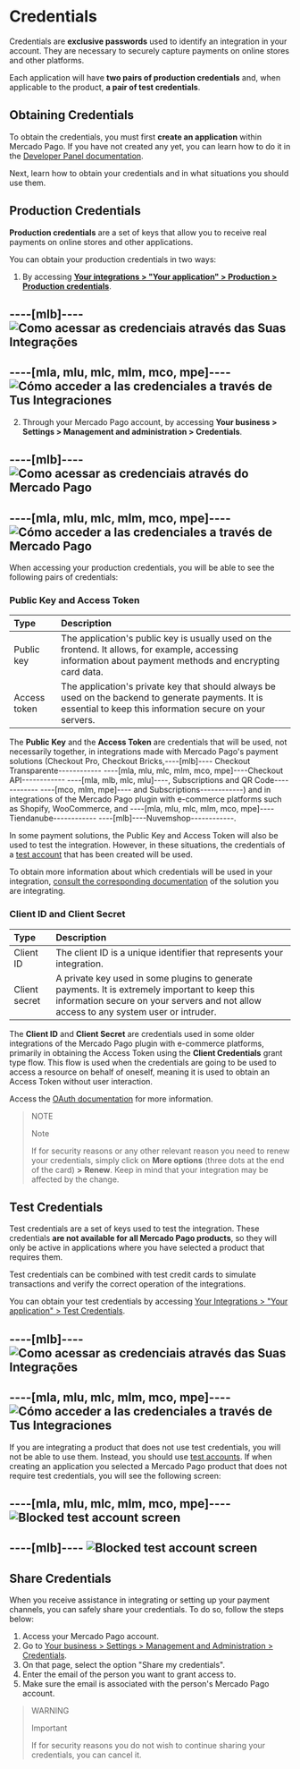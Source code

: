 # Credentials

Credentials are **exclusive passwords** used to identify an integration in your account. They are necessary to securely capture payments on online stores and other platforms.

Each application will have **two pairs of production credentials** and, when applicable to the product, **a pair of test credentials**.

## Obtaining Credentials

To obtain the credentials, you must first **create an application** within Mercado Pago. If you have not created any yet, you can learn how to do it in the [Developer Panel documentation](/developers/en/docs/your-integrations/dashboard#bookmark_create_a_new_application).

Next, learn how to obtain your credentials and in what situations you should use them.

## Production Credentials

**Production credentials** are a set of keys that allow you to receive real payments on online stores and other applications.

You can obtain your production credentials in two ways:

1. By accessing [**Your integrations > "Your application" > Production > Production credentials**](https://www.mercadopago[FAKER][URL][DOMAIN]/developers/panel/app).

----[mlb]----
![Como acessar as credenciais através das Suas Integrações](/images/credentials/credentials-prod-panel-pt.gif)
------------

----[mla, mlu, mlc, mlm, mco, mpe]----
![Cómo acceder a las credenciales a través de Tus Integraciones](/images/credentials/credentials-prod-panel-es.gif)
------------

2. Through your Mercado Pago account, by accessing **Your business > Settings > Management and administration > Credentials**.

----[mlb]----
![Como acessar as credenciais através do Mercado Pago](/images/credentials/credentials-prod-mp-pt.gif)
------------

----[mla, mlu, mlc, mlm, mco, mpe]----
![Cómo acceder a las credenciales a través de Mercado Pago](/images/credentials/credentials-prod-mp-es.gif)
------------

When accessing your production credentials, you will be able to see the following pairs of credentials:

### Public Key and Access Token

| Type | Description |
| :--- | :--- |
| Public key | The application's public key is usually used on the frontend. It allows, for example, accessing information about payment methods and encrypting card data. |
| Access token | The application's private key that should always be used on the backend to generate payments. It is essential to keep this information secure on your servers. |

The **Public Key** and the **Access Token** are credentials that will be used, not necessarily together, in integrations made with Mercado Pago's payment solutions (Checkout Pro, Checkout Bricks,----[mlb]---- Checkout Transparente------------ ----[mla, mlu, mlc, mlm, mco, mpe]----Checkout API------------ ----[mla, mlb, mlc, mlu]----, Subscriptions and QR Code------------ ----[mco, mlm, mpe]---- and Subscriptions------------) and in integrations of the Mercado Pago plugin with e-commerce platforms such as Shopify, WooCommerce, and ----[mla, mlu, mlc, mlm, mco, mpe]----Tiendanube------------ ----[mlb]----Nuvemshop------------.

In some payment solutions, the Public Key and Access Token will also be used to test the integration. However, in these situations, the credentials of a [test account](/developers/en/docs/your-integrations/test/accounts) that has been created will be used.

To obtain more information about which credentials will be used in your integration, [consult the corresponding documentation](https://www.mercadopago[FAKER][URL][DOMAIN]/developers/en/docs) of the solution you are integrating.

### Client ID and Client Secret

| Type | Description |
| :--- | :--- |
| Client ID | The client ID is a unique identifier that represents your integration. |
| Client secret | A private key used in some plugins to generate payments. It is extremely important to keep this information secure on your servers and not allow access to any system user or intruder. |

The **Client ID** and **Client Secret** are credentials used in some older integrations of the Mercado Pago plugin with e-commerce platforms, primarily in obtaining the Access Token using the **Client Credentials** grant type flow. This flow is used when the credentials are going to be used to access a resource on behalf of oneself, meaning it is used to obtain an Access Token without user interaction.

Access the [OAuth documentation](/developers/en/docs/security/oauth/introduction) for more information.

> NOTE
>
> Note
>
> If for security reasons or any other relevant reason you need to renew your credentials, simply click on **More options** (three dots at the end of the card) **>** **Renew**. Keep in mind that your integration may be affected by the change.

## Test Credentials

Test credentials are a set of keys used to test the integration. These credentials **are not available for all Mercado Pago products**, so they will only be active in applications where you have selected a product that requires them.

Test credentials can be combined with test credit cards to simulate transactions and verify the correct operation of the integrations.

You can obtain your test credentials by accessing [Your Integrations > "Your application" > Test Credentials](https://www.mercadopago[FAKER][URL][DOMAIN]/developers/panel/app).

----[mlb]----
![Como acessar as credenciais através das Suas Integrações](/images/credentials/credentials-test-panel-pt.gif)
------------

----[mla, mlu, mlc, mlm, mco, mpe]----
![Cómo acceder a las credenciales a través de Tus Integraciones](/images/credentials/credentials-test-panel-es.gif)
------------

If you are integrating a product that does not use test credentials, you will not be able to use them. Instead, you should use [test accounts](/developers/en/docs/your-integrations/test/accounts). If when creating an application you selected a Mercado Pago product that does not require test credentials, you will see the following screen:

----[mla, mlu, mlc, mlm, mco, mpe]----
![Blocked test account screen](/images/credentials/blocked-test-credentials-es-v2.png)
------------

----[mlb]----
![Blocked test account screen](/images/credentials/blocked-test-credentials-es-v3.png)
------------

## Share Credentials

When you receive assistance in integrating or setting up your payment channels, you can safely share your credentials. To do so, follow the steps below:

1. Access your Mercado Pago account.
2. Go to [Your business > Settings > Management and Administration > Credentials](https://www.mercadopago[FAKER][URL][DOMAIN]/settings/account/credentials).
3. On that page, select the option "Share my credentials".
4. Enter the email of the person you want to grant access to.
5. Make sure the email is associated with the person's Mercado Pago account.

> WARNING
>
> Important
>
> If for security reasons you do not wish to continue sharing your credentials, you can cancel it.